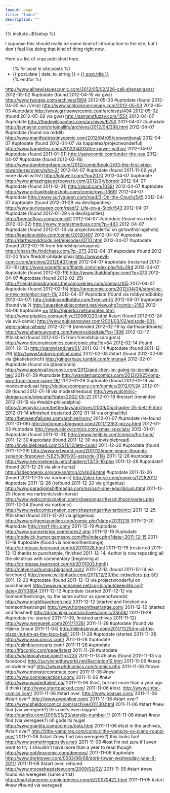 ```yaml
---
layout: page
title: "Index"
description: ""
---
```

{% include JB/setup %}

I suppose this should really be some kind of introduction to the site, but I don't feel like
doing that kind of thing right now.

Here's a list of crap published here.

<ul class="posts">
  {% for post in site.posts %}
    <li><span>{{ post.date | date_to_string }}</span> &raquo; <a href="{{ BASE_PATH }}{{ post.url }}">{{ post.title }}</a></li>
  {% endfor %}
</ul>

<a href="http://www.allnewissuescomic.com/2012/05/02/226-call-shenanigans/">http://www.allnewissuescomic.com/2012/05/02/226-call-shenanigans/</a> 2012-05-02 #uptodate (found 2012-04-15 via gws)
<a href="http://www.twogag.com/archives/1894">http://www.twogag.com/archives/1894</a> 2012-05-03 #uptodate (found 2012-04-30 via /r/mlp)
<a href="http://www.schlockmercenary.com/2012-05-03">http://www.schlockmercenary.com/2012-05-03</a> 2012-05-03 #uptodate
<a href="http://www.grrlpowercomic.com/archives/494">http://www.grrlpowercomic.com/archives/494</a> 2012-05-02 (found 2012-05-02 via gws)
<a href="http://samandfuzzy.com/1554">http://samandfuzzy.com/1554</a> 2012-04-07 #uptodate
<a href="http://thedevilspanties.com/archives/6750">http://thedevilspanties.com/archives/6750</a> 2011-04-07 #uptodate
<a href="http://jaynaylor.com/originallife/archives/2012/04/298.html">http://jaynaylor.com/originallife/archives/2012/04/298.html</a> 2012-04-07 #uptodate (found via reddit)
<a href="http://www.manifestdestinycomic.com/2012/04/05/conventional/">http://www.manifestdestinycomic.com/2012/04/05/conventional/</a> 2012-04-07 #uptodate (found 2012-04-07 via happletea/projectwonderful)
<a href="http://www.happletea.com/2012/04/03/the-power-within/">http://www.happletea.com/2012/04/03/the-power-within/</a> 2012-04-07 #uptodate (found 2011-01-01)
<a href="http://satwcomic.com/under-the-sea">http://satwcomic.com/under-the-sea</a> 2012-04-07 #uptodate (found 2012-02-16)
<a href="http://www.dumbingofage.com/2012/comic/book-2/03-the-first-step-towards-recovery/who-2/">http://www.dumbingofage.com/2012/comic/book-2/03-the-first-step-towards-recovery/who-2/</a> 2012-04-07 #uptodate  (found 2011-11-06 yay! more david willis!)
<a href="http://loldwell.com/?p=2070">http://loldwell.com/?p=2070</a> 2012-04-07 #uptodate
<a href="http://www.amazingsuperpowers.com/2012/04/bored/">http://www.amazingsuperpowers.com/2012/04/bored/</a> 2012-04-07 #uptodate (found 2011-12-31)
<a href="http://xkcd.com/1039/">http://xkcd.com/1039/</a> 2012-04-07 #uptodate 
<a href="http://www.girlswithslingshots.com/comic/gws-1369/">http://www.girlswithslingshots.com/comic/gws-1369/</a> 2012-04-07 #uptodate
<a href="http://www.surlyqueen.com/read/3-On-the-Couch/545">http://www.surlyqueen.com/read/3-On-the-Couch/545</a> 2012-04-07 #uptodate (found 2012-01-29 via devilspanties)
<a href="http://www.surlyqueen.com/read/2-Life-on-a-Stick/543">http://www.surlyqueen.com/read/2-Life-on-a-Stick/543</a> 2012-04-07 #uptodate (found 2012-01-29 via devilspanties)
<a href="http://brentalfloss.com/comic61">http://brentalfloss.com/comic61</a> 2012-04-07 #uptodate (found via reddit 2012-03-22)
<a href="http://www.modestmedusa.com/?p=483">http://www.modestmedusa.com/?p=483</a> 2012-04-07 #uptodate (found 2012-01-18 via projectwonderful on girlswithslingshots)
<a href="http://leasticoulddo.com/comic/20120407">http://leasticoulddo.com/comic/20120407</a> 2012-04-07 #uptodate
<a href="http://darthsanddroids.net/episodes/0710.html">http://darthsanddroids.net/episodes/0710.html</a> 2012-04-07 #uptodate (found 2012-02-15 from friendshipisdragons)
<a href="http://chaoslife.findchaos.com/?p=273">http://chaoslife.findchaos.com/?p=273</a> 2012-04-07 #uptodate (found 2012-02-20 from #reddit-philadelphia)
<a href="http://www.evil-comic.com/archive/20120407.html">http://www.evil-comic.com/archive/20120407.html</a> 2012-04-07 #uptodate (restarted 2012-02-16)
<a href="http://www.somethingofthatilk.com/index.php?id=394">http://www.somethingofthatilk.com/index.php?id=394</a> 2012-04-07 #uptodate (found 2012-02-19)
<a href="http://www.thatdeafguy.com/?p=373">http://www.thatdeafguy.com/?p=373</a> 2012-04-07 #uptodate (found 2012-02-25)
<a href="http://friendshipisdragons.thecomicseries.com/comics/105">http://friendshipisdragons.thecomicseries.com/comics/105</a> 2012-04-07 #uptodate (found 2012-02-15)
<a href="http://gregcomic.com/2012/04/04/storyline-a-new-neighbor-part-16/">http://gregcomic.com/2012/04/04/storyline-a-new-neighbor-part-16/</a> 2012-04-07 #uptodate (found via robbyandbobby 2012-04-07)
<a href="http://robbieandbobby.com/free-wi-fi/">http://robbieandbobby.com/free-wi-fi/</a> 2012-04-07 #uptodate (found via ?)
<a href="http://questionablecontent.net/view.php?comic=2160">http://questionablecontent.net/view.php?comic=2160</a> 2012-04-06 #uptodate
<a href="==">==</a> http://piperka.net/updates.html
<a href="http://www.phables.com/archive/20060220.html">http://www.phables.com/archive/20060220.html</a> #start (found 2012-02-24 via evil-comic)
<a href="http://www.nuklearpower.com/2001/03/02/episode-001-were-going-where/">http://www.nuklearpower.com/2001/03/02/episode-001-were-going-where/</a> 2012-02-19 (reminded 2012-02-19 by darthsanddroids)
<a href="http://www.shamusyoung.com/twentysidedtale/?p=1306">http://www.shamusyoung.com/twentysidedtale/?p=1306</a> 2012-02-17 #finished (found 2012-02-15 from friendshipisdragons)
<a href="http://www.decorumcomics.com/comic.php?id=64">http://www.decorumcomics.com/comic.php?id=64</a> 2012-02-14 (found 2011-12-13)
<a href="http://pandyland.net/61/">http://pandyland.net/61/</a> 2011-02-14 #uptodate (found 2011-12-29)
<a href="http://www.fanboys-online.com/">http://www.fanboys-online.com/</a> 2012-02-08 #start (found 2012-02-08 via @katietiedrich)
<a href="http://gingerhaze.tumblr.com/nimona4">http://gingerhaze.tumblr.com/nimona4</a> 2012-02-01 #uptodate (found via @beatonna)
<a href="http://www.applevalleycomic.com/2012/and-then-im-going-to-terminate-her/">http://www.applevalleycomic.com/2012/and-then-im-going-to-terminate-her/</a> 2011-01-29 #uptodate
<a href="http://wanderlostcomics.com/2012/01/25/long-way-from-home-page-19/">http://wanderlostcomics.com/2012/01/25/long-way-from-home-page-19/</a> 2012-01-29 #uptodate (found 2012-01-19 via modestmedusa)
<a href="http://dubiouscompany.com/comics/2012/01/24">http://dubiouscompany.com/comics/2012/01/24</a> 2012-01-29 (found 2012-01-18 via modestmedusa)
<a href="http://www.dominic-deegan.com/view.php?date=2002-05-21">http://www.dominic-deegan.com/view.php?date=2002-05-21</a> 2012-01-19 #restart (reminded 2012-01-19 via #reddit-philadelphia)
<a href="https://jaynaylor.com/betterdays/archives/2009/05/chapter-25-bett-9.html">https://jaynaylor.com/betterdays/archives/2009/05/chapter-25-bett-9.html</a> 2012-01-14 #finished (restarted 2012-01-14 via originallife)
<a href="http://betweenfailures.com/archive/nony/">http://betweenfailures.com/archive/nony/</a> 2012-01-07 #uptodate (re-found 2011-01-06)
<a href="http://octopuns.blogspot.com/2011/12/83-pizza.html">http://octopuns.blogspot.com/2011/12/83-pizza.html</a> 2012-01-03 #uptodate
<a href="http://www.stickycomics.com/xmas-specials/">http://www.stickycomics.com/xmas-specials/</a> 2012-01-01 #uptodate (found 2011-12-31)
<a href="http://www.hejibits.com/comics/ho-hum/">http://www.hejibits.com/comics/ho-hum/</a> 2011-12-30 #uptodate (found 2011-12-30 via invisiblebread)
<a href="http://invisiblebread.com/2011/12/lets-cook/">http://invisiblebread.com/2011/12/lets-cook/</a> 2011-12-30 #uptodate (found 2011-12-29)
<a href="http://www.erfworld.com/2011/12/inner-peace-through-superior-firepower-%E2%80%93-episode-018/">http://www.erfworld.com/2011/12/inner-peace-through-superior-firepower-%E2%80%93-episode-018/</a> 2011-12-28 #uptodate
<a href="http://www.necrogenesis.net/chapters/13/13-10.php">http://www.necrogenesis.net/chapters/13/13-10.php</a> 2011-12-28 #uptodate? (found 2011-12-25 via skin-horse)
<a href="http://jadephoenix.org/oriyan/strip/ch4p29.html">http://jadephoenix.org/oriyan/strip/ch4p29.html</a> #uptodate 2011-12-26 (found 2011-12-25 via narbonic)
<a href="http://skin-horse.com/comics/12262011/">http://skin-horse.com/comics/12262011/</a> #uptodate 2011-12-26 (refound 2011-12-20 via girlgenius)
<a href="http://www.paradigmshiftmanga.com/ps/part-one-equilibrium.html">http://www.paradigmshiftmanga.com/ps/part-one-equilibrium.html</a> 2011-12-25 (found via narbonic/skin-horse)
<a href="http://www.webcomicsnation.com/shaenongarrity/smithson/series.php">http://www.webcomicsnation.com/shaenongarrity/smithson/series.php</a> 2011-12-24 (found via narbonic)
<a href="http://www.webcomicsnation.com/shaenongarrity/narbonic/">http://www.webcomicsnation.com/shaenongarrity/narbonic/</a> 2011-12-25 #finished (found 2011-12-20 via girlgenius)
<a href="http://www.girlgeniusonline.com/comic.php?date=20111219">http://www.girlgeniusonline.com/comic.php?date=20111219</a> 2011-12-20 #uptodate
<a href="http://nerf-this.com/">http://nerf-this.com/</a> 2011-12-19 #uptodate
<a href="http://www.gunnerkrigg.com/index2.php">http://www.gunnerkrigg.com/index2.php</a> 2011-12-19 #uptodate
<a href="http://nodwick.humor.gamespy.com/ffn/index.php?date=2011-12-15">http://nodwick.humor.gamespy.com/ffn/index.php?date=2011-12-15</a> 2011-12-19 #uptodate (found via homeonthestrange)
<a href="http://striptease.keenspot.com/d/20111028.html">http://striptease.keenspot.com/d/20111028.html</a> 2011-12-19 (restarted 2011-12-13 thanks to punchanpie, finished 2011-12-14. Author is now reposting all the old strips with commentary [beginning at http://striptease.keenspot.com/d/20111003.html])
<a href="http://catversushuman.blogspot.com/">http://catversushuman.blogspot.com/</a> 2011-12-14 (found 2011-12-14 via facebook)
<a href="http://www.twilightlady.com/2011/12/20/the-indwellers-pg-50/">http://www.twilightlady.com/2011/12/20/the-indwellers-pg-50/</a> 2011-12-20 #uptodate (found 2011-12-13 via projectwonderful on punchanpie)
<a href="http://www.punchanpie.net/cgi-bin/autokeenlite.cgi?date=20110804">http://www.punchanpie.net/cgi-bin/autokeenlite.cgi?date=20110804</a> 2011-12-12 #uptodate (started 2011-12-12 via homeonthestrange, by the same author as queenofwands)
<a href="http://www.mighthavebeen.net/">http://www.mighthavebeen.net/</a> 2011-12-12 (started and finished via homeonthestrange)
<a href="http://www.homeonthestrange.com/">http://www.homeonthestrange.com/</a> 2011-12-12 (started and finished)
<a href="http://drmcninja.com/archives/comic/23p06/">http://drmcninja.com/archives/comic/23p06/</a> 2011-11-28 #uptodate (re-started 2011-11-09, finished archives 2011-11-12)
<a href="http://www.weregeek.com/2011/11/28/">http://www.weregeek.com/2011/11/28/</a> 2011-11-28 #uptodate (found via Hijinks Ensue 2011-11-04)
<a href="http://hijinksensue.com/2011/11/25/im-at-the-pizza-hut-im-at-the-taco-bell/">http://hijinksensue.com/2011/11/25/im-at-the-pizza-hut-im-at-the-taco-bell/</a> 2011-11-28 #uptodate (started 2011-11-01)
<a href="http://www.exocomics.com/">http://www.exocomics.com/</a> 2011-11-28 #uptodate
<a href="http://calmblueoceans.com/">http://calmblueoceans.com/</a> 2011-11-28 #uptodate
<a href="http://lfgcomic.com/page/latest">http://lfgcomic.com/page/latest</a> 2011-11-28 #uptodate
<a href="http://whaleocalypse.com/?p=235">http://whaleocalypse.com/?p=235</a> 2011-11-13 #hiatus (found 2011-11-13 via facebook)
<a href="http://survivingtheworld.net/Recitation19.html">http://survivingtheworld.net/Recitation19.html</a> 2011-11-06 #keep on swimming?
<a href="http://www.phdcomics.com/comics.php">http://www.phdcomics.com/comics.php</a> 2011-11-06 #down
<a href="http://www.monstercommute.com/">http://www.monstercommute.com/</a> 2011-11-06 #new
<a href="http://www.complexactions.com/">http://www.complexactions.com/</a> 2011-11-06 #new
<a href="http://www.wastedtalent.ca/">http://www.wastedtalent.ca/</a> 2011-11-06 #lost, but not more than a year ago (I think)
<a href="http://www.shortpacked.com/">http://www.shortpacked.com/</a> 2011-11-06 #lost.
<a href="http://www.smbc-comics.com/">http://www.smbc-comics.com/</a> 2011-11-06 #start over.
<a href="http://www.boasas.com/">http://www.boasas.com/</a> 2011-11-06 #start over?
<a href="http://www.pvponline.com/">http://www.pvponline.com/</a> 2011-11-06 #start over?
<a href="http://www.sheldoncomics.com/archive/011130.html">http://www.sheldoncomics.com/archive/011130.html</a> 2011-11-06 #start #new find (via weregeek?) this one's even bigger!
<a href="http://starslip.com/2005/05/23/starslip-number-1/">http://starslip.com/2005/05/23/starslip-number-1/</a> 2011-11-06 #start #new find (via weregeek?) oh gods its huge!
<a href="http://www.giantitp.com/comics/oots.html">http://www.giantitp.com/comics/oots.html</a> 2011-11-06 #lost in the archives, #start over?
<a href="http://little-vampires.com/comic/little-vampire-vs-piano-round-one/">http://little-vampires.com/comic/little-vampire-vs-piano-round-one/</a> 2011-11-06 #start #new find (via weregeek?) this looks fun!
<a href="http://www.somethingpositive.net/">http://www.somethingpositive.net/</a> 2011-11-06 #lost I'm not sure if I even want to try. I shouldn't have more than a year to read though
<a href="http://www.goblinscomic.com/demons/">http://www.goblinscomic.com/demons/</a> 2011-11-06 #uptodate
<a href="http://www.dorktower.com/0002/06/08/dork-tower-wednesday-june-8-2011/">http://www.dorktower.com/0002/06/08/dork-tower-wednesday-june-8-2011/</a> 2011-11-06 #start over. refound
<a href="http://www.mooseheadstew.com/2009/02/02/">http://www.mooseheadstew.com/2009/02/02/</a> 2011-11-05 #start #new found via weregeek (same artist)
<a href="http://martytanenger.comicgenesis.com/d/20070422.html">http://martytanenger.comicgenesis.com/d/20070422.html</a> 2011-11-05 #start #new #found via weregeek
